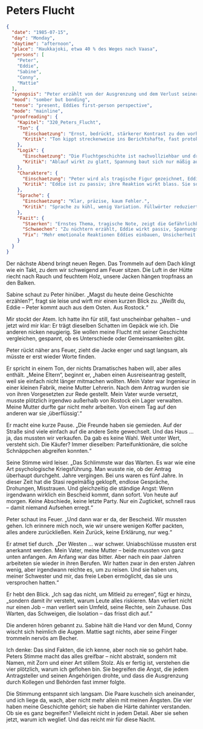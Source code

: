 # Peters Flucht

```json
{
  "date": "1985-07-15",
  "day": "Monday",
  "daytime": "afternoon",
  "place": "Haukkajoki, etwa 40 % des Weges nach Vaasa",
  "persons": [
    "Peter",
    "Eddie",
    "Sabine",
    "Conny",
    "Mattie"
  ],
  "synopsis": "Peter erzählt von der Ausgrenzung und dem Verlust seiner Familie nach einem Ausreiseantrag; die Gruppe versteht dadurch besser Eddies Flucht.",
  "mood": "somber but bonding",
  "tense": "present, Eddies first-person perspective",
  "mode": "mainline",
  "proofreading": {
    "Kapitel": "320_Peters_Flucht",
    "Ton": {
      "Einschaetzung": "Ernst, bedrückt, stärkerer Kontrast zu den vorherigen Kapiteln. Eddie erzählt sachlicher.",
      "Kritik": "Ton kippt streckenweise ins Berichtshafte, fast protokollarisch. Emotionale Beteiligung von Eddie wirkt reduziert."
    },
    "Logik": {
      "Einschaetzung": "Die Fluchtgeschichte ist nachvollziehbar und dramatisch genug.",
      "Kritik": "Ablauf wirkt zu glatt, Spannung baut sich nur mäßig auf. Es fehlen Zwischentöne (Zweifel, Unsicherheit, unklare Infos)."
    },
    "Charaktere": {
      "Einschaetzung": "Peter wird als tragische Figur gezeichnet, Eddie bleibt Beobachterin.",
      "Kritik": "Eddie ist zu passiv; ihre Reaktion wirkt blass. Sie sollte stärker auf Peters Schicksal reagieren (Empathie, Angst, Abwehr)."
    },
    "Sprache": {
      "Einschaetzung": "Klar, präzise, kaum Fehler.",
      "Kritik": "Sprache zu kühl, wenig Variation. Füllwörter reduziert, aber die Nüchternheit kann distanzierend wirken."
    },
    "Fazit": {
      "Staerken": "Ernstes Thema, tragische Note, zeigt die Gefährlichkeit der Lage.",
      "Schwaechen": "Zu nüchtern erzählt, Eddie wirkt passiv, Spannungsaufbau schwach.",
      "Fix": "Mehr emotionale Reaktionen Eddies einbauen, Unsicherheit betonen, Berichtston durch Innenperspektive ersetzen."
    }
  }
}
```

Der nächste Abend bringt neuen Regen. Das Trommeln auf dem Dach klingt wie ein
Takt, zu dem wir schweigend am Feuer sitzen. Die Luft in der Hütte riecht nach
Rauch und feuchtem Holz, unsere Jacken hängen tropfnass an den Balken.

Sabine schaut zu Peter hinüber. „Magst du heute deine Geschichte erzählen?“,
fragt sie leise und wirft mir einen kurzen Blick zu. „Weißt du, Eddie – Peter
kommt auch aus dem Osten. Aus Rostock.“

Mir stockt der Atem. Ich hatte ihn für still, fast unscheinbar gehalten – und
jetzt wird mir klar: Er trägt dieselben Schatten im Gepäck wie ich. Die anderen
nicken neugierig. Sie wollen meine Flucht mit seiner Geschichte vergleichen,
gespannt, ob es Unterschiede oder Gemeinsamkeiten gibt.

Peter rückt näher ans Feuer, zieht die Jacke enger und sagt langsam, als müsste
er erst wieder Worte finden.

Er spricht in einem Ton, der nichts Dramatisches haben will, aber alles enthält.
„Meine Eltern“, beginnt er, „haben einen Ausreiseantrag gestellt, weil sie
einfach nicht länger mitmachen wollten. Mein Vater war Ingenieur in einer
kleinen Fabrik, meine Mutter Lehrerin. Nach dem Antrag wurden sie von ihren
Vorgesetzten zur Rede gestellt. Mein Vater wurde versetzt, musste plötzlich
irgendwo außerhalb von Rostock ein Lager verwalten. Meine Mutter durfte gar
nicht mehr arbeiten. Von einem Tag auf den anderen war sie ‚überflüssig‘.“

Er macht eine kurze Pause. „Die Freunde haben sie gemieden. Auf der Straße sind
viele einfach auf die andere Seite gewechselt. Und das Haus … ja, das mussten
wir verkaufen. Da gab es keine Wahl. Weit unter Wert, versteht sich. Die Käufer?
Immer dieselben: Parteifunktionäre, die solche Schnäppchen abgreifen konnten.“

Seine Stimme wird leiser. „Das Schlimmste war das Warten. Es war wie eine Art
psychologische Kriegsführung. Man wusste nie, ob der Antrag überhaupt durchgeht.
Jahre vergingen. Bei uns waren es fünf Jahre. In dieser Zeit hat die Stasi
regelmäßig geklopft, endlose Gespräche, Drohungen, Misstrauen. Und gleichzeitig
die ständige Angst: Wenn irgendwann wirklich ein Bescheid kommt, dann sofort.
Von heute auf morgen. Keine Abschiede, keine letzte Party. Nur ein Zugticket,
schnell raus – damit niemand Aufsehen erregt.“

Peter schaut ins Feuer. „Und dann war er da, der Bescheid. Wir mussten gehen.
Ich erinnere mich noch, wie wir unsere wenigen Koffer packten, alles andere
zurückließen. Kein Zurück, keine Erklärung, nur weg.“

Er atmet tief durch. „Der Westen … war schwer. Uniabschlüsse mussten erst
anerkannt werden. Mein Vater, meine Mutter – beide mussten von ganz unten
anfangen. Am Anfang war das bitter. Aber nach ein paar Jahren arbeiteten sie
wieder in ihren Berufen. Wir hatten zwar in den ersten Jahren wenig, aber
irgendwann reichte es, um zu reisen. Und sie haben uns, meiner Schwester und
mir, das freie Leben ermöglicht, das sie uns versprochen hatten.“

Er hebt den Blick. „Ich sag das nicht, um Mitleid zu erregen“, fügt er hinzu,
„sondern damit ihr versteht, warum Leute alles riskieren. Man verliert nicht nur
einen Job – man verliert sein Umfeld, seine Rechte, sein Zuhause. Das Warten,
das Schweigen, die Isolation – das frisst dich auf.“

Die anderen hören gebannt zu. Sabine hält die Hand vor den Mund, Conny wischt
sich heimlich die Augen. Mattie sagt nichts, aber seine Finger trommeln nervös
am Becher.

Ich denke: Das sind Fakten, die ich kenne, aber noch nie so gehört habe. Peters
Stimme macht das alles greifbar – nicht abstrakt, sondern mit Namen, mit Zorn
und einer Art stillem Stolz. Als er fertig ist, verstehen die vier plötzlich,
warum ich geflohen bin. Sie begreifen die Angst, die jedem Antragsteller und
seinen Angehörigen drohte, und dass die Ausgrenzung durch Kollegen und Behörden
fast immer folgte.

Die Stimmung entspannt sich langsam. Die Paare kuscheln sich aneinander, und ich
liege da, wach, aber nicht mehr allein mit meinen Ängsten. Die vier haben meine
Geschichte gehört; sie haben die Härte dahinter verstanden. Ob sie es ganz
begreifen? Vielleicht nicht in jedem Detail. Aber sie sehen jetzt, warum ich
weglief. Und das reicht mir für diese Nacht.
